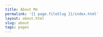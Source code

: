 ```yaml
---
title: About Me
permalink: '{{ page.fileSlug }}/index.html'
layout: about.html
slug: about
tags: pages
---
```




